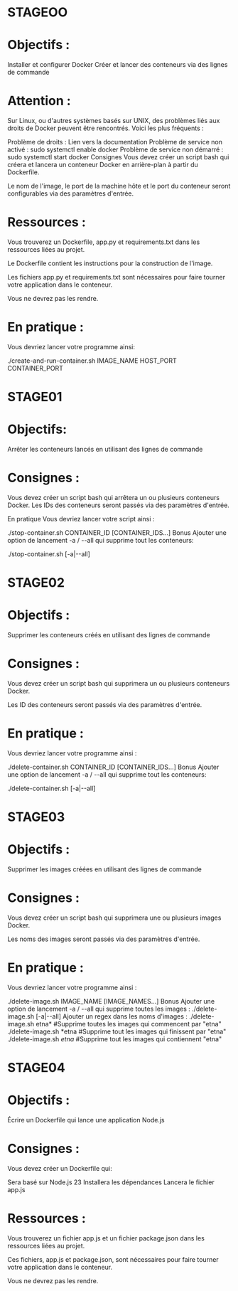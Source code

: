 # STAGEOO
# Objectifs :
Installer et configurer Docker
Créer et lancer des conteneurs via des lignes de commande

# Attention :
Sur Linux, ou d'autres systèmes basés sur UNIX, des problèmes liés aux droits de Docker peuvent être rencontrés. Voici les plus fréquents :

Problème de droits : Lien vers la documentation
Problème de service non activé : sudo systemctl enable docker
Problème de service non démarré : sudo systemctl start docker
Consignes
Vous devez créer un script bash qui créera et lancera un conteneur Docker en arrière-plan à partir du Dockerfile.

Le nom de l'image, le port de la machine hôte et le port du conteneur seront configurables via des paramètres d'entrée.

# Ressources :
Vous trouverez un Dockerfile, app.py et requirements.txt dans les ressources liées au projet.

Le Dockerfile contient les instructions pour la construction de l'image.

Les fichiers app.py et requirements.txt sont nécessaires pour faire tourner votre application dans le conteneur.

Vous ne devrez pas les rendre.

# En pratique :
Vous devriez lancer votre programme ainsi:

./create-and-run-container.sh IMAGE_NAME HOST_PORT CONTAINER_PORT

# STAGE01
# Objectifs:
Arrêter les conteneurs lancés en utilisant des lignes de commande

# Consignes :
Vous devez créer un script bash qui arrêtera un ou plusieurs conteneurs Docker. Les IDs des conteneurs seront passés via des paramètres d'entrée.

En pratique
Vous devriez lancer votre script ainsi :

./stop-container.sh CONTAINER_ID [CONTAINER_IDS...]
Bonus
Ajouter une option de lancement -a / --all qui supprime tout les conteneurs:

./stop-container.sh [-a|--all]

# STAGE02
# Objectifs :
Supprimer les conteneurs créés en utilisant des lignes de commande

# Consignes :
Vous devez créer un script bash qui supprimera un ou plusieurs conteneurs Docker.

Les ID des conteneurs seront passés via des paramètres d'entrée.

# En pratique :
Vous devriez lancer votre programme ainsi :

./delete-container.sh CONTAINER_ID [CONTAINER_IDS...]
Bonus
Ajouter une option de lancement -a / --all qui supprime tout les conteneurs:

./delete-container.sh [-a|--all]

# STAGE03
# Objectifs :
Supprimer les images créées en utilisant des lignes de commande

# Consignes :
Vous devez créer un script bash qui supprimera une ou plusieurs images Docker.

Les noms des images seront passés via des paramètres d'entrée.

# En pratique :
Vous devriez lancer votre programme ainsi :

./delete-image.sh IMAGE_NAME [IMAGE_NAMES...]
Bonus
Ajouter une option de lancement -a / --all qui supprime toutes les images :
./delete-image.sh [-a|--all]
Ajouter un regex dans les noms d'images :
./delete-image.sh etna* #Supprime toutes les images qui commencent par "etna"
./delete-image.sh *etna #Supprime tout les images qui finissent par "etna"
./delete-image.sh *etna* #Supprime tout les images qui contiennent "etna"

# STAGE04
# Objectifs :
Écrire un Dockerfile qui lance une application Node.js

# Consignes :
Vous devez créer un Dockerfile qui:

Sera basé sur Node.js 23
Installera les dépendances
Lancera le fichier app.js

# Ressources :
Vous trouverez un fichier app.js et un fichier package.json dans les ressources liées au projet.

Ces fichiers, app.js et package.json, sont nécessaires pour faire tourner votre application dans le conteneur.

Vous ne devrez pas les rendre.
